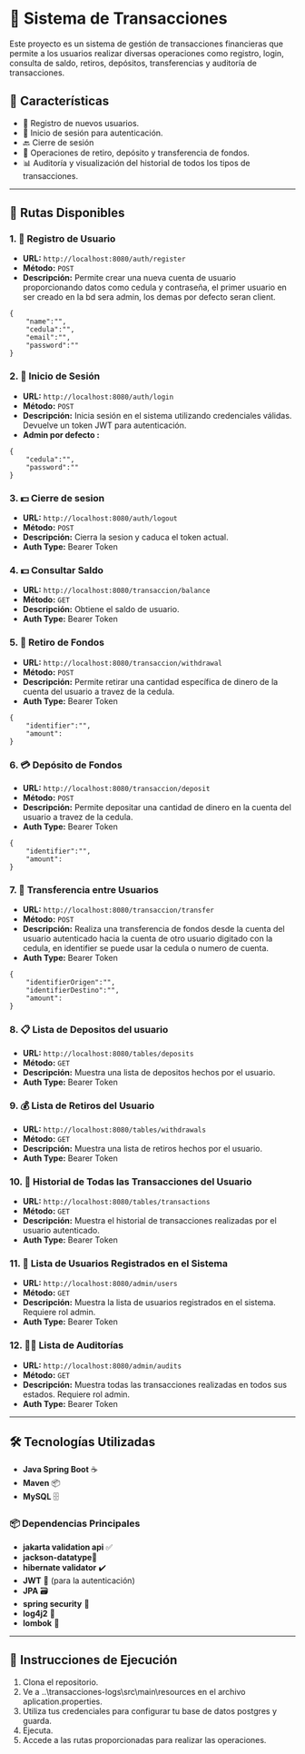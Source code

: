 # 💸 **Sistema de Transacciones**

Este proyecto es un sistema de gestión de transacciones financieras que permite a los usuarios realizar diversas operaciones como registro, login, consulta de saldo, retiros, depósitos, transferencias y auditoría de transacciones.

## 🌟 **Características**

- 📝 Registro de nuevos usuarios.
- 🔐 Inicio de sesión para autenticación.
- 🔙 Cierre de sesión
- 🏦 Operaciones de retiro, depósito y transferencia de fondos.
- 📊 Auditoría y visualización del historial de todos los tipos de transacciones.

---

## 🔗 **Rutas Disponibles**

### 1. 📝 **Registro de Usuario**
   - **URL:** `http://localhost:8080/auth/register`
   - **Método:** `POST`
   - **Descripción:** Permite crear una nueva cuenta de usuario proporcionando datos como cedula y contraseña,
     el primer usuario en ser creado en la bd sera admin, los demas por defecto seran client.
```
{
    "name":"",
    "cedula":"",
    "email":"",
    "password":""
}
```
### 2. 🔐 **Inicio de Sesión**
   - **URL:** `http://localhost:8080/auth/login`
   - **Método:** `POST`
   - **Descripción:** Inicia sesión en el sistema utilizando credenciales válidas. Devuelve un token JWT para autenticación.
   - **Admin por defecto :**
```
{
    "cedula":"",
    "password":""
}

```
### 3. 💵 **Cierre de sesion**
   - **URL:** `http://localhost:8080/auth/logout`
   - **Método:** `POST`
   - **Descripción:** Cierra la sesion y caduca el token actual.
   - **Auth Type:** Bearer Token

### 4. 💵 **Consultar Saldo**
   - **URL:** `http://localhost:8080/transaccion/balance`
   - **Método:** `GET`
   - **Descripción:** Obtiene el saldo de usuario.
   - **Auth Type:** Bearer Token
     
### 5. 🏧 **Retiro de Fondos**
   - **URL:** `http://localhost:8080/transaccion/withdrawal`
   - **Método:** `POST`
   - **Descripción:** Permite retirar una cantidad específica de dinero de la cuenta del usuario a travez de la cedula.
   - **Auth Type:** Bearer Token
```
{
    "identifier":"",
    "amount":
}
```
### 6. 💳 **Depósito de Fondos**
   - **URL:** `http://localhost:8080/transaccion/deposit`
   - **Método:** `POST`
   - **Descripción:** Permite depositar una cantidad de dinero en la cuenta del usuario a travez de la cedula.
   - **Auth Type:** Bearer Token
```
{
    "identifier":"",
    "amount":
}
```
### 7. 🔄 **Transferencia entre Usuarios**
   - **URL:** `http://localhost:8080/transaccion/transfer`
   - **Método:** `POST`
   - **Descripción:** Realiza una transferencia de fondos desde la cuenta del usuario autenticado hacia la cuenta de otro usuario digitado con la cedula, en identifier se puede
     usar la cedula o numero de cuenta.
   - **Auth Type:** Bearer Token
```
{
    "identifierOrigen":"",
    "identifierDestino":"",
    "amount":
}
```
### 8. 📋 **Lista de Depositos del usuario**
   - **URL:** `http://localhost:8080/tables/deposits`
   - **Método:** `GET`
   - **Descripción:** Muestra una lista de depositos hechos por el usuario.
   - **Auth Type:** Bearer Token
     
### 9. 💰 **Lista de Retiros del Usuario**
   - **URL:** `http://localhost:8080/tables/withdrawals`
   - **Método:** `GET`
   - **Descripción:** Muestra una lista de retiros hechos por el usuario.
   - **Auth Type:** Bearer Token

### 10. 🧾 **Historial de Todas las Transacciones del Usuario**
   - **URL:** `http://localhost:8080/tables/transactions`
   - **Método:** `GET`
   - **Descripción:** Muestra el historial de transacciones realizadas por el usuario autenticado.
   - **Auth Type:** Bearer Token

### 11. 👥 **Lista de Usuarios Registrados en el Sistema**
   - **URL:** `http://localhost:8080/admin/users`
   - **Método:** `GET`
   - **Descripción:** Muestra la lista de usuarios registrados en el sistema. Requiere rol admin.
   - **Auth Type:** Bearer Token

### 12. 🕵️‍♂️ **Lista de Auditorías**
   - **URL:** `http://localhost:8080/admin/audits`
   - **Método:** `GET`
   - **Descripción:** Muestra todas las transacciones realizadas en todos sus estados. Requiere rol admin.
   - **Auth Type:** Bearer Token
---

## 🛠️ **Tecnologías Utilizadas**

- **Java Spring Boot** ☕
- **Maven** 📦
- **MySQL** 🗄️

### 📦 **Dependencias Principales**

- **jakarta validation api** ✅
- **jackson-datatype**💾
- **hibernate validator** ✔️
- **JWT** 🔑 (para la autenticación)
- **JPA** 🗃️
- **spring security** 🔐
- **log4j2** 📝
- **lombok** 📕

---

## 🚀 **Instrucciones de Ejecución**

1. Clona el repositorio.
2. Ve a ..\transacciones-logs\src\main\resources en el archivo aplication.properties.
3. Utiliza tus credenciales para configurar tu base de datos postgres y guarda.
4. Ejecuta.
5. Accede a las rutas proporcionadas para realizar las operaciones.
